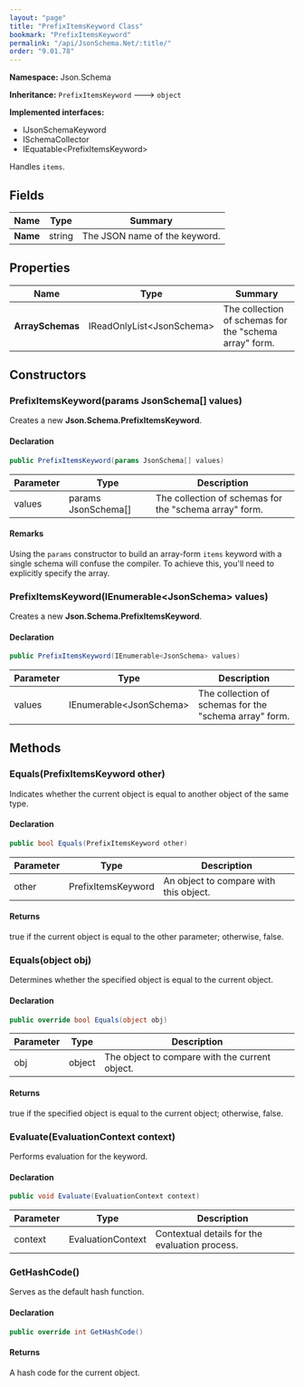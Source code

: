 ```yaml
---
layout: "page"
title: "PrefixItemsKeyword Class"
bookmark: "PrefixItemsKeyword"
permalink: "/api/JsonSchema.Net/:title/"
order: "9.01.78"
---
```

**Namespace:** Json.Schema

**Inheritance:**
`PrefixItemsKeyword`
 🡒 
`object`

**Implemented interfaces:**

- IJsonSchemaKeyword
- ISchemaCollector
- IEquatable\<PrefixItemsKeyword\>

Handles `items`.

## Fields

| Name | Type | Summary |
|---|---|---|
| **Name** | string | The JSON name of the keyword. |

## Properties

| Name | Type | Summary |
|---|---|---|
| **ArraySchemas** | IReadOnlyList\<JsonSchema\> | The collection of schemas for the "schema array" form. |

## Constructors

### PrefixItemsKeyword(params JsonSchema[] values)

Creates a new **Json.Schema.PrefixItemsKeyword**.

#### Declaration

```c#
public PrefixItemsKeyword(params JsonSchema[] values)
```

| Parameter | Type | Description |
|---|---|---|
| values | params JsonSchema[] | The collection of schemas for the "schema array" form. |


#### Remarks

Using the `params` constructor to build an array-form `items` keyword with a single schema
will confuse the compiler.  To achieve this, you'll need to explicitly specify the array.

### PrefixItemsKeyword(IEnumerable\<JsonSchema\> values)

Creates a new **Json.Schema.PrefixItemsKeyword**.

#### Declaration

```c#
public PrefixItemsKeyword(IEnumerable<JsonSchema> values)
```

| Parameter | Type | Description |
|---|---|---|
| values | IEnumerable\<JsonSchema\> | The collection of schemas for the "schema array" form. |


## Methods

### Equals(PrefixItemsKeyword other)

Indicates whether the current object is equal to another object of the same type.

#### Declaration

```c#
public bool Equals(PrefixItemsKeyword other)
```

| Parameter | Type | Description |
|---|---|---|
| other | PrefixItemsKeyword | An object to compare with this object. |


#### Returns

true if the current object is equal to the <paramref name="other">other</paramref> parameter; otherwise, false.

### Equals(object obj)

Determines whether the specified object is equal to the current object.

#### Declaration

```c#
public override bool Equals(object obj)
```

| Parameter | Type | Description |
|---|---|---|
| obj | object | The object to compare with the current object. |


#### Returns

true if the specified object  is equal to the current object; otherwise, false.

### Evaluate(EvaluationContext context)

Performs evaluation for the keyword.

#### Declaration

```c#
public void Evaluate(EvaluationContext context)
```

| Parameter | Type | Description |
|---|---|---|
| context | EvaluationContext | Contextual details for the evaluation process. |


### GetHashCode()

Serves as the default hash function.

#### Declaration

```c#
public override int GetHashCode()
```


#### Returns

A hash code for the current object.

